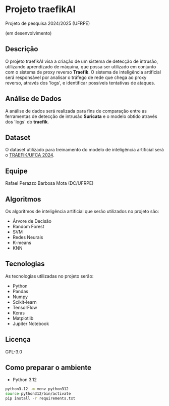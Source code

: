# Projeto traefikAI
Projeto de pesquisa 2024/2025 (UFRPE)

(em desenvolvimento)

## Descrição

O projeto traefikAI visa a criação de um 
sistema de detecção de intrusão, utilizando aprendizado de máquina, que possa ser 
utilizado em conjunto com o sistema de proxy 
reverso **Traefik**. 
O sistema de inteligência artificial será 
responsável por analisar o tráfego de rede que chega
ao proxy reverso, através
dos 'logs', e identificar possíveis tentativas de 
ataques. 

## Análise de Dados

A análise de dados será realizada para fins de comparação
entre as ferramentas de detecção de intrusão **Suricata** 
e o modelo obtido através dos 'logs' do **traefik**. 

## Dataset

O dataset utilizado para treinamento do modelo de inteligência artificial será o [TRAEFIK/UFCA 2024](https://www.kaggle.com/datasets/rafaelpbmota/sci01-traefik-semanal).

## Equipe
Rafael Perazzo Barbosa Mota (DC/UFRPE)

## Algoritmos

Os algoritmos de inteligência artificial que serão utilizados no projeto são:
- Árvore de Decisão
- Random Forest
- SVM
- Redes Neurais
- K-means
- KNN

## Tecnologias

As tecnologias utilizadas no projeto serão:

- Python
- Pandas
- Numpy
- Scikit-learn
- TensorFlow
- Keras
- Matplotlib
- Jupiter Notebook

## Licença

GPL-3.0

## Como preparar o ambiente

- Python 3.12
```bash
python3.12 -m venv python312
source python312/bin/activate
pip install -r requirements.txt
```

